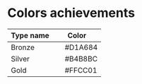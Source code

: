 # Colors achievements

| Type name | Color   |
| --------- | ------- |
| Bronze    | <img src="https://cloud.githubusercontent.com/assets/16222780/20967540/50fed736-bc80-11e6-89bb-2320ab66e314.png" width="15" height="15"/> #D1A684 |
| Silver    | <img src="https://cloud.githubusercontent.com/assets/16222780/20967584/833d44b2-bc80-11e6-8ec1-0fc40640daff.png" width="15" height="15"/> #B4B8BC |
| Gold      | <img src="https://cloud.githubusercontent.com/assets/16222780/20967609/a5b06bb4-bc80-11e6-83f8-7ed84da23e1f.png" width="15" height="15"/> #FFCC01 |